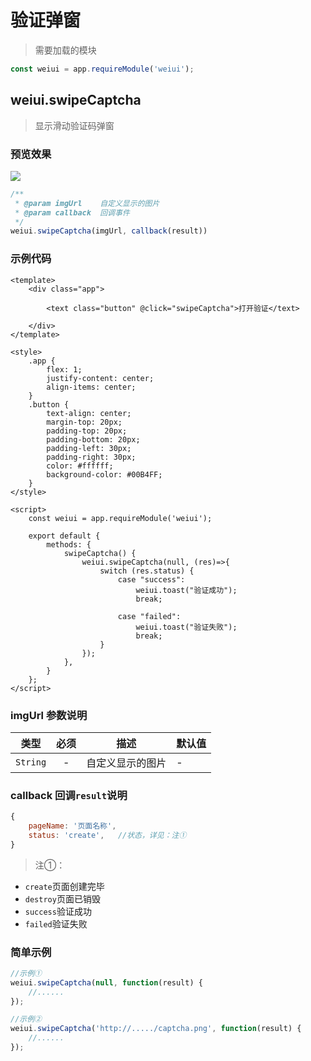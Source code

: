 # 验证弹窗

> 需要加载的模块

```js
const weiui = app.requireModule('weiui');
```

## weiui.swipeCaptcha

> 显示滑动验证码弹窗

### 预览效果

![](./media/ezgif-4-b98acee0ba.gif)

```js
/**
 * @param imgUrl    自定义显示的图片
 * @param callback  回调事件
 */
weiui.swipeCaptcha(imgUrl, callback(result))
```


### 示例代码

```vue
<template>
    <div class="app">

        <text class="button" @click="swipeCaptcha">打开验证</text>

    </div>
</template>

<style>
    .app {
        flex: 1;
        justify-content: center;
        align-items: center;
    }
    .button {
        text-align: center;
        margin-top: 20px;
        padding-top: 20px;
        padding-bottom: 20px;
        padding-left: 30px;
        padding-right: 30px;
        color: #ffffff;
        background-color: #00B4FF;
    }
</style>

<script>
    const weiui = app.requireModule('weiui');

    export default {
        methods: {
            swipeCaptcha() {
                weiui.swipeCaptcha(null, (res)=>{
                    switch (res.status) {
                        case "success":
                            weiui.toast("验证成功");
                            break;

                        case "failed":
                            weiui.toast("验证失败");
                            break;
                    }
                });
            },
        }
    };
</script>
```

### imgUrl 参数说明

| 类型 | 必须 | 描述 | 默认值 |
| --- | :-: | --- | --- |
| `String` | - | 自定义显示的图片 | - |

### callback 回调`result`说明

```js
{
    pageName: '页面名称',
    status: 'create',   //状态，详见：注①
}
```

> 注①：

- `create`页面创建完毕
- `destroy`页面已销毁
- `success`验证成功
- `failed`验证失败

### 简单示例

```js
//示例①
weiui.swipeCaptcha(null, function(result) {
    //......
});

//示例②
weiui.swipeCaptcha('http://...../captcha.png', function(result) {
    //......
});
```

